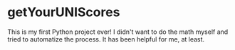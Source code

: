 # getYourUNIScores
This is my first Python project ever! I didn't want to do the math myself and tried to automatize the process. It has been helpful for me, at least.
